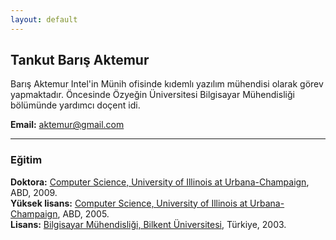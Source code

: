 ```yaml
---
layout: default
---
```


## Tankut Barış Aktemur

Barış Aktemur Intel'in Münih ofisinde kıdemlı yazılım mühendisi
olarak görev yapmaktadır. Öncesinde Özyeğin Üniversitesi Bilgisayar Mühendisliği
bölümünde yardımcı doçent idi.

**Email:** <aktemur@gmail.com>  

---

### Eğitim
**Doktora:** [Computer Science, University of Illinois at Urbana-Champaign](http://cs.illinois.edu),
ABD, 2009.  
**Yüksek lisans:** [Computer Science, University of Illinois at Urbana-Champaign](http://cs.illinois.edu),
ABD, 2005.  
**Lisans:** [Bilgisayar Mühendisliği, Bilkent Üniversitesi](http://cs.bilkent.edu.tr),
Türkiye, 2003.
